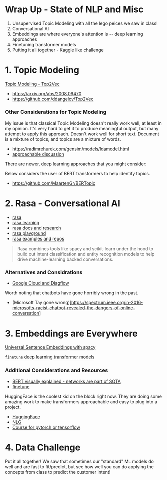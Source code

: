 # Wrap Up - State of NLP and Misc

1. Unsupervised Topic Modeling with all the lego peices we saw in class!
2. Conversational AI
3. Embeddings are where everyone's attention is -- deep learning approaches
4. Finetuning transformer models
5. Putting it all together - Kaggle like challenge

# 1. Topic Modeling

[Topic Modeling - Top2Vec](https://colab.research.google.com/drive/18zD1I_WYRw_DmXVqaUQ4by7GbOPCabGN?usp=sharing)

- https://arxiv.org/abs/2008.09470
- https://github.com/ddangelov/Top2Vec

### Other Considerations for Topic Modeling

My issue is that classical Topic Modeling doesn't really work well, at least in my opinion.  It's very hard to get it to produce meaningful output, but many attempt to apply this approach.  Doesn't work well for short text.  Document is a mixture of topics, and topics are a mixture of words.

- https://radimrehurek.com/gensim/models/ldamodel.html
- [approachable discussion](https://highdemandskills.com/topic-modeling-intuitive/)

There are newer, deep learning approaches that you might consider:

Below considers the user of BERT transformers to help identify topics.  
- https://github.com/MaartenGr/BERTopic


# 2.  Rasa - Conversational AI

- [rasa](https://rasa.com/)
- [rasa learning](https://learning.rasa.com/)
- [rasa docs and research](https://rasa.com/docs/)
- [rasa playground](https://rasa.com/docs/rasa/playground/)
- [rasa examples and repos](https://github.com/orgs/RasaHQ/repositories)

> Rasa combines tools like spacy and scikit-learn under the hood to build out intent classification and entity recognition models to help drive machine-learning backed conversations.

### Alternatives and Considrations

- [Google Cloud and Diagflow](https://developers.google.com/learn/topics/chatbots)

Worth noting that chatbots have gone horribly wrong in the past.

- (Microsoft Tay gone wrong)[https://spectrum.ieee.org/in-2016-microsofts-racist-chatbot-revealed-the-dangers-of-online-conversation]



# 3.  Embeddings are Everywhere 

[Universal Sentence Embeddings with spacy](https://colab.research.google.com/drive/1Uvdr09Aitq4IQHTj5Yb-WkoUWE4g_d5X?usp=sharing)


[`finetune`  deep learning transformer models](https://colab.research.google.com/drive/1jXd2VZdDjudEj25Ij7-E7N2Qa5IghHQ8?usp=sharing)


### Additional Considerations and Resources

- [BERT visually explained - networks are part of SOTA](https://jalammar.github.io/illustrated-bert/)
- [finetune](https://github.com/IndicoDataSolutions/finetune)

HuggingFace is the coolest kid on the block right now.  They are doing some amazing work to make transformers approachable and easy to plug into a project.

- [HuggingFace](https://huggingface.co/)
- [NLG](https://transformer.huggingface.co/)
- [Course for pytorch or tensorflow](https://huggingface.co/course/chapter1/1?fw=tf)


# 4.  Data Challenge

Put it all together!  We saw that sometimes our "standard" ML models do well and are fast to fit/predict, but see how well you can do applying the concepts from class to predict the customer intent!



